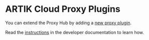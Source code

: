 # ARTIK Cloud Proxy Plugins

You can extend the Proxy Hub by adding a [new proxy plugin](https://developer.artik.cloud/documentation/proxy-hub.html#what-is-a-proxy-plugin).

Read the [instructions](https://developer.artik.cloud/documentation/proxy-hub.html#develop-a-new-proxy-plugin) in the developer documentation to learn how. 

